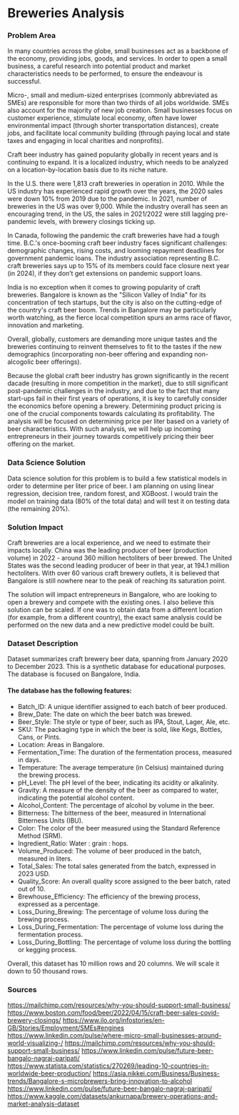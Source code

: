 # Breweries Analysis

### Problem Area

In many countries across the globe, small businesses act as a backbone of the economy, providing jobs, goods, and services. In order to open a small business, a careful research into potential product and market characteristics needs to be performed, to ensure the endeavour is successful.

Micro-, small and medium-sized enterprises (commonly abbreviated as SMEs) are responsible for more than two thirds of all jobs worldwide. SMEs also account for the majority of new job creation. Small businesses focus on customer experience, stimulate local economy, often have lower  environmental impact (through shorter transportation distances), create jobs, and facilitate local community building (through paying local and state taxes and engaging in local charities and nonprofits).

Craft beer industry has gained popularity globally in recent years and is continuing to expand. It is a localized industry, which needs to be analyzed on a location-by-location basis due to its niche nature.

In the U.S. there were 1,813 craft breweries in operation in 2010. While the US industry has experienced rapid growth over the years, the 2020 sales were down 10% from 2019 due to the pandemic. In 2021, number of breweries in the US was over 9,000. While the industry overall has seen an encouraging trend, in the US, the sales in 2021/2022 were still lagging pre-pandemic levels, with brewery closings ticking up.  

In Canada, following the pandemic the craft breweries have had a tough time. B.C.'s once-booming craft beer industry faces significant challenges: demographic changes, rising costs, and looming repayment deadlines for government pandemic loans. The industry association representing B.C. craft breweries says up to 15% of its members could face closure next year (in 2024), if they don’t get extensions on pandemic support loans.

India is no exception when it comes to growing popularity of craft breweries. Bangalore is known as the "Silicon Valley of India" for its concentration of tech startups, but the city is also on the cutting-edge of the country's craft beer boom. Trends in Bangalore may be particularly worth watching, as the fierce local competition spurs an arms race of flavor, innovation and marketing. 

Overall, globally, customers are demanding more unique tastes and the breweries continuing to reinvent themselves to fit to the tastes if the new demographics (incorporating non-beer offering and expanding non-alcogolic beer offerings).

Because the global craft beer industry has grown significantly in the recent dacade (resulting in more competition in the market), due to still significant post-pandemic challenges in the industry, and due to the fact that many start-ups fail in their first years of operations, it is key to carefully consider the economics before opening a brewery. Determining product pricing is one of the crucial components towards calculating its profitability. The analysis will be focused on determining price per liter based on a variety of beer characteristics. With such analysis, we will help up incoming entrepreneurs in their journey towards competitively pricing their beer offering on the market.

### Data Science Solution

Data science solution for this problem is to build a few statistical models in order to determine per liter price of beer. I am planning on using linear regression, decision tree, random forest, and XGBoost. I would train the model on training data (80% of the total data) and will test it on testing data (the remaining 20%).

### Solution Impact

Craft breweries are a local experience, and we need to estimate their impacts locally. China was the leading producer of beer (production volume) in 2022 - around 360 million hectoliters of beer brewed. The United States was the second leading producer of beer in that year, at 194.1 million hectoliters. With over 60 various craft brewery outlets, it is believed that Bangalore is still nowhere near to the peak of reaching its saturation point. 

The solution will impact entrepreneurs in Bangalore, who are looking to open a brewery and compete with the existing ones. I also believe this solution can be scaled. If one was to obtain data from a different location (for example, from a different country), the exact same analysis could be performed on the new data and a new predictive model could be built.  

### Dataset Description

Dataset summarizes craft brewery beer data, spanning from January 2020 to December 2023. This is a synthetic database for educational purposes. The database is focused on Bangalore, India.

#### The database has the following features:
- Batch_ID: A unique identifier assigned to each batch of beer produced.
- Brew_Date: The date on which the beer batch was brewed.
- Beer_Style: The style or type of beer, such as IPA, Stout, Lager, Ale, etc.
- SKU: The packaging type in which the beer is sold, like Kegs, Bottles, Cans, or Pints.
- Location: Areas in Bangalore.
- Fermentation_Time: The duration of the fermentation process, measured in days.
- Temperature: The average temperature (in Celsius) maintained during the brewing process.
- pH_Level: The pH level of the beer, indicating its acidity or alkalinity.
- Gravity: A measure of the density of the beer as compared to water, indicating the potential alcohol content.
- Alcohol_Content: The percentage of alcohol by volume in the beer.
- Bitterness: The bitterness of the beer, measured in International Bitterness Units (IBU).
- Color: The color of the beer measured using the Standard Reference Method (SRM).
- Ingredient_Ratio: Water : grain : hops.
- Volume_Produced: The volume of beer produced in the batch, measured in liters.
- Total_Sales: The total sales generated from the batch, expressed in 2023 USD.
- Quality_Score: An overall quality score assigned to the beer batch, rated out of 10.
- Brewhouse_Efficiency: The efficiency of the brewing process, expressed as a percentage.
- Loss_During_Brewing: The percentage of volume loss during the brewing process.
- Loss_During_Fermentation: The percentage of volume loss during the fermentation process.
- Loss_During_Bottling: The percentage of volume loss during the bottling or kegging process.

Overall, this dataset has 10 million rows and 20 columns. We will scale it down to 50 thousand rows.

### Sources
https://mailchimp.com/resources/why-you-should-support-small-business/
https://www.boston.com/food/beer/2022/04/15/craft-beer-sales-covid-brewery-closings/
https://www.ilo.org/infostories/en-GB/Stories/Employment/SMEs#engines
https://www.linkedin.com/pulse/where-micro-small-businesses-around-world-visualizing-/
https://mailchimp.com/resources/why-you-should-support-small-business/
https://www.linkedin.com/pulse/future-beer-bangalo-nagraj-paripati/
https://www.statista.com/statistics/270269/leading-10-countries-in-worldwide-beer-production/
https://asia.nikkei.com/Business/Business-trends/Bangalore-s-microbrewers-bring-innovation-to-alcohol
https://www.linkedin.com/pulse/future-beer-bangalo-nagraj-paripati/
https://www.kaggle.com/datasets/ankurnapa/brewery-operations-and-market-analysis-dataset
